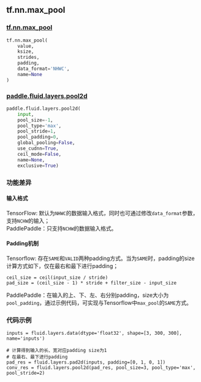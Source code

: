 ## tf.nn.max_pool

### [tf.nn.max_pool](https://www.tensorflow.org/versions/r1.13/api_docs/python/tf/nn/max_pool)

``` python
tf.nn.max_pool(
    value,
    ksize,
    strides,
    padding,
    data_format='NHWC',
    name=None
)
```


### [paddle.fluid.layers.pool2d](http://paddlepaddle.org/documentation/docs/zh/1.4/api_cn/layers_cn.html#paddle.fluid.layers.pool2d)
``` python
paddle.fluid.layers.pool2d(
    input, 
    pool_size=-1, 
    pool_type='max', 
    pool_stride=1, 
    pool_padding=0, 
    global_pooling=False, 
    use_cudnn=True, 
    ceil_mode=False, 
    name=None, 
    exclusive=True)
```
### 功能差异

#### 输入格式
TensorFlow: 默认为`NHWC`的数据输入格式，同时也可通过修改`data_format`参数，支持`NCHW`的输入；  
PaddlePaddle：只支持`NCHW`的数据输入格式。

#### Padding机制

Tensorflow: 存在`SAME`和`VALID`两种padding方式。当为`SAME`时，padding的size计算方式如下，仅在最右和最下进行padding；
```
ceil_size = ceil(input_size / stride)
pad_size = (ceil_size - 1) * stride + filter_size - input_size
```
PaddlePaddle：在输入的上、下、左、右分别padding，size大小为`pool_padding`，通过示例代码，可实现与Tensorflow中`max_pool`的`SAME`方式。

### 代码示例
```
inputs = fluid.layers.data(dtype='float32', shape=[3, 300, 300], name='inputs')

# 计算得到输入的长、宽对应padding size为1
# 在最右、最下进行padding
pad_res = fluid.layers.pad2d(inputs, padding=[0, 1, 0, 1])
conv_res = fluid.layers.pool2d(pad_res, pool_size=3, pool_type='max', pool_stride=2)
```